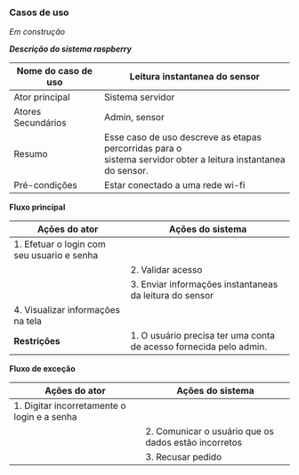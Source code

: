 ### Casos de uso 

*Em construção*

***Descrição do sistema raspberry***

| Nome do caso de uso | Leitura instantanea do sensor                                |
| ------------------- | ------------------------------------------------------------ |
| Ator principal      | Sistema servidor                                             |
| Atores Secundários  | Admin, sensor                                                |
| Resumo              | Esse caso de uso descreve as etapas percorridas para o <br/>sistema servidor obter a leitura instantanea do sensor. |
| Pré-condições       | Estar conectado a uma rede wi-fi                             |

**Fluxo principal**

| Ações do ator                              | Ações do sistema                                             |
| ------------------------------------------ | ------------------------------------------------------------ |
| 1. Efetuar o login com seu usuario e senha |                                                              |
|                                            | 2. Validar acesso                                            |
|                                            | 3. Enviar informações instantaneas da leitura do sensor      |
| 4. Visualizar informações na tela          |                                                              |
| **Restrições**                             | 1. O usuário precisa ter uma conta de acesso fornecida pelo admin. |

**Fluxo de exceção**

| Ações do ator                               | Ações do sistema                                     |
| ------------------------------------------- | ---------------------------------------------------- |
| 1. Digitar incorretamente o login e a senha |                                                      |
|                                             | 2. Comunicar o usuário que os dados estão incorretos |
|                                             | 3. Recusar pedido                                    |

